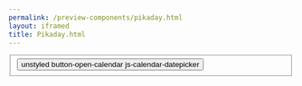 ```yaml
--- 
permalink: /preview-components/pikaday.html
layout: iframed 
title: Pikaday.html
---
```

<div class="container">
    <fieldset>
        <div class="form-group">
            <div class="date-group mt-3">
                <div class="form-group form-group-year ">
                    <button class="button button-calendar">
                        unstyled button-open-calendar
                        js-calendar-datepicker
                    </button>
                </div>
            </div>
        </div>
    </fieldset>
</div>